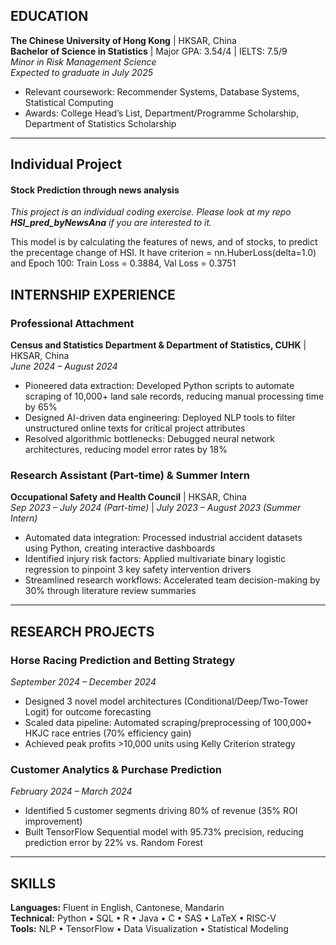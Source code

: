## EDUCATION  
**The Chinese University of Hong Kong** | HKSAR, China  
**Bachelor of Science in Statistics** | Major GPA: 3.54/4 | IELTS: 7.5/9  
*Minor in Risk Management Science*  
*Expected to graduate in July 2025*  
- Relevant coursework: Recommender Systems, Database Systems, Statistical Computing  
- Awards: College Head’s List, Department/Programme Scholarship, Department of Statistics Scholarship  

---
## Individual Project
#### Stock Prediction through news analysis
*This project is an individual coding exercise. Please look at my repo __HSI_pred_byNewsAna__ if you are interested to it.*

This model is by calculating the features of news, and of stocks, to predict the precentage change of HSI.
It have criterion = nn.HuberLoss(delta=1.0) and Epoch 100: Train Loss = 0.3884, Val Loss = 0.3751

## INTERNSHIP EXPERIENCE  

### Professional Attachment  
**Census and Statistics Department & Department of Statistics, CUHK** | HKSAR, China  
*June 2024 – August 2024*  
- Pioneered data extraction: Developed Python scripts to automate scraping of 10,000+ land sale records, reducing manual processing time by 65%  
- Designed AI-driven data engineering: Deployed NLP tools to filter unstructured online texts for critical project attributes  
- Resolved algorithmic bottlenecks: Debugged neural network architectures, reducing model error rates by 18%  

### Research Assistant (Part-time) & Summer Intern  
**Occupational Safety and Health Council** | HKSAR, China  
*Sep 2023 – July 2024 (Part-time)* | *July 2023 – August 2023 (Summer Intern)*  
- Automated data integration: Processed industrial accident datasets using Python, creating interactive dashboards  
- Identified injury risk factors: Applied multivariate binary logistic regression to pinpoint 3 key safety intervention drivers  
- Streamlined research workflows: Accelerated team decision-making by 30% through literature review summaries  

---

## RESEARCH PROJECTS  

### Horse Racing Prediction and Betting Strategy  
*September 2024 – December 2024*  
- Designed 3 novel model architectures (Conditional/Deep/Two-Tower Logit) for outcome forecasting  
- Scaled data pipeline: Automated scraping/preprocessing of 100,000+ HKJC race entries (70% efficiency gain)  
- Achieved peak profits >10,000 units using Kelly Criterion strategy  

### Customer Analytics & Purchase Prediction  
*February 2024 – March 2024*  
- Identified 5 customer segments driving 80% of revenue (35% ROI improvement)  
- Built TensorFlow Sequential model with 95.73% precision, reducing prediction error by 22% vs. Random Forest  

---

## SKILLS  
**Languages:** Fluent in English, Cantonese, Mandarin  
**Technical:** Python • SQL • R • Java • C • SAS • LaTeX • RISC-V  
**Tools:** NLP • TensorFlow • Data Visualization • Statistical Modeling  
